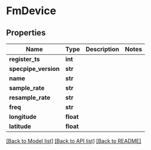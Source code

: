 # FmDevice

## Properties
Name | Type | Description | Notes
------------ | ------------- | ------------- | -------------
**register_ts** | **int** |  | 
**specpipe_version** | **str** |  | 
**name** | **str** |  | 
**sample_rate** | **str** |  | 
**resample_rate** | **str** |  | 
**freq** | **str** |  | 
**longitude** | **float** |  | 
**latitude** | **float** |  | 

[[Back to Model list]](../README.md#documentation-for-models) [[Back to API list]](../README.md#documentation-for-api-endpoints) [[Back to README]](../README.md)

